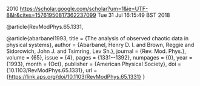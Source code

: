 2010
https://scholar.google.com/scholar?um=1&ie=UTF-8&lr&cites=15761950817362237099
Tue 31 Jul 16:15:49 BST 2018

@article{RevModPhys.65.1331,


@article{abarbanel1993,
  title = {The analysis of observed chaotic data in physical systems},
  author = {Abarbanel, Henry D. I. and Brown, Reggie and Sidorowich, John J. and Tsimring, Lev Sh.},
  journal = {Rev. Mod. Phys.},
  volume = {65},
  issue = {4},
  pages = {1331--1392},
  numpages = {0},
  year = {1993},
  month = {Oct},
  publisher = {American Physical Society},
  doi = {10.1103/RevModPhys.65.1331},
  url = {https://link.aps.org/doi/10.1103/RevModPhys.65.1331}
}




